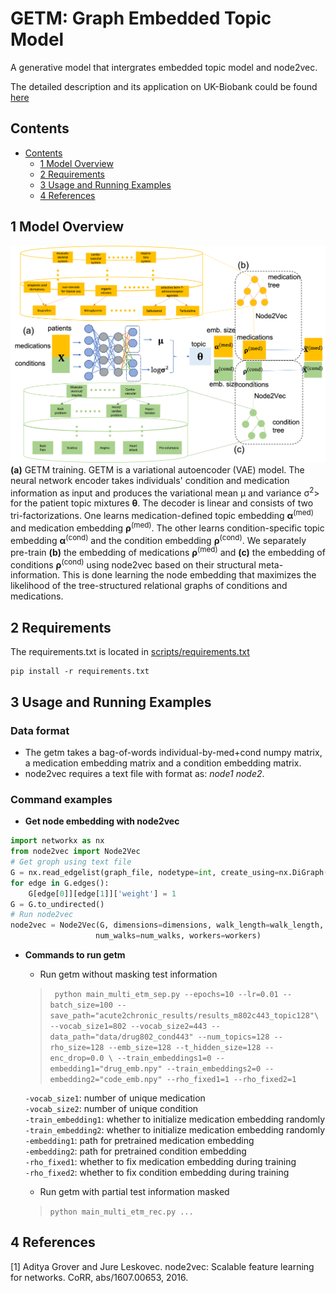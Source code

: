 # GETM: Graph Embedded Topic Model
A generative model that intergrates embedded topic model and node2vec.

The detailed description and its application on UK-Biobank could be found [here](https://www.biorxiv.org/content/10.1101/2022.01.07.475444v1)

## Contents ##
- [Contents](#contents)
	- [1 Model Overview](#1-model-overview)
	- [2 Requirements](#2-requirements)
	- [3 Usage and Running Examples](#3-usage-and-running-example)
	- [4 References](#4-references)

## 1 Model Overview
![](doc/methods.png "getm model overview and its application on multi-type medical features")
**(a)** GETM training. GETM is a variational autoencoder (VAE) model. The neural network encoder takes individuals' condition and medication information as input and produces the variational mean μ and variance σ<sup>2</sup>> for the patient topic mixtures **θ**. The decoder is linear and consists of two tri-factorizations. One learns medication-defined topic embedding **α**<sup>(med)</sup> and medication embedding **ρ**<sup>(med)</sup>. The other learns condition-specific topic embedding **α**<sup>(cond)</sup> and the condition embedding **ρ**<sup>(cond)</sup>. We separately pre-train **(b)** the embedding of medications **ρ**<sup>(med)</sup> and **(c)** the embedding of conditions **ρ**<sup>(cond)</sup> using node2vec based on their structural meta-information. This is done learning the node embedding that maximizes the likelihood of the tree-structured relational graphs of conditions and medications.

## 2 Requirements
The requirements.txt is located in [scripts/requirements.txt](https://github.com/li-lab-mcgill/getm/blob/main/scripts/requirements.txt)
```
pip install -r requirements.txt
```

## 3 Usage and Running Examples
### Data format
* The getm takes a bag-of-words individual-by-med+cond numpy matrix, a medication embedding matrix and a condition embedding matrix.
* node2vec requires a text file with format as: *node1* *node2*.

### Command examples
* **Get node embedding with node2vec**
```python
import networkx as nx 
from node2vec import Node2Vec
# Get groph using text file
G = nx.read_edgelist(graph_file, nodetype=int, create_using=nx.DiGraph())
for edge in G.edges():
    G[edge[0]][edge[1]]['weight'] = 1
G = G.to_undirected()
# Run node2vec
node2vec = Node2Vec(G, dimensions=dimensions, walk_length=walk_length, \
                   num_walks=num_walks, workers=workers)
```

* **Commands to run getm**
	* Run getm without masking test information
	> `	python main_multi_etm_sep.py --epochs=10 --lr=0.01 --batch_size=100 --save_path="acute2chronic_results/results_m802c443_topic128"\
	 --vocab_size1=802 --vocab_size2=443 --data_path="data/drug802_cond443" --num_topics=128 --rho_size=128 --emb_size=128 --t_hidden_size=128 --enc_drop=0.0 \
	 --train_embeddings1=0 --embedding1="drug_emb.npy" --train_embeddings2=0 --embedding2="code_emb.npy" --rho_fixed1=1 --rho_fixed2=1`
	 
	 `-vocab_size1`: number of unique medication<br/>
	 `-vocab_size2`: number of unique condition<br/>
	 `-train_embedding1`: whether to initialize medication embedding randomly<br/>
	 `-train_embedding2`: whether to initialize medication embedding randomly<br/>
	 `-embedding1`: path for pretrained medication embedding<br/>
	 `-embedding2`: path for pretrained condition embedding<br/>
	 `-rho_fixed1`: whether to fix medication embedding during training<br/>
	 `-rho_fixed2`: whether to fix condition embedding during training<br/>

	 * Run getm with partial test information masked
	 > `python main_multi_etm_rec.py ...`


## 4 References
<a id="1">[1]</a>
Aditya Grover and Jure Leskovec. node2vec: Scalable feature learning for networks.
CoRR, abs/1607.00653, 2016.





